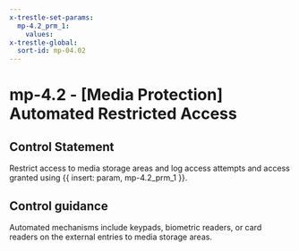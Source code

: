 ```yaml
---
x-trestle-set-params:
  mp-4.2_prm_1:
    values:
x-trestle-global:
  sort-id: mp-04.02
---
```


# mp-4.2 - \[Media Protection\] Automated Restricted Access

## Control Statement

Restrict access to media storage areas and log access attempts and access granted using {{ insert: param, mp-4.2_prm_1 }}.

## Control guidance

Automated mechanisms include keypads, biometric readers, or card readers on the external entries to media storage areas.
